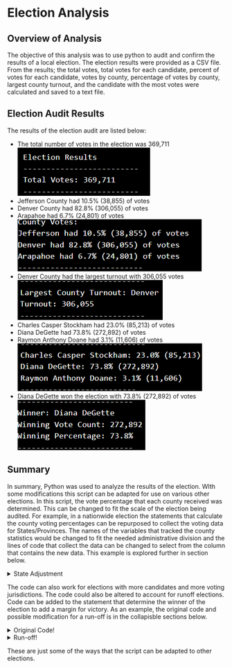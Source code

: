 # Election Analysis
## Overview of Analysis
The objective of this analysis was to use python to audit and confirm the results of a local election. The election results were provided as a CSV file. From the results; the total votes, total votes for each candidate, percent of votes for each candidate, votes by county, percentage of votes by county, largest county turnout, and the candidate with the most votes were calculated and saved to a text file.

## Election Audit Results
The results of the election audit are listed below:
* The total number of votes in the election was 369,711  
![Total Votes Image](https://github.com/dkristek/election-analysis/blob/main/Resource/total_votes.png)
* Jefferson County had 10.5% (38,855) of votes
* Denver County had 82.8% (306,055) of votes
* Arapahoe had 6.7% (24,801) of votes  
![County Votes Breakdown](https://github.com/dkristek/election-analysis/blob/main/Resource/county_breakdown.png)
* Denver County had the largest turnout with 306,055 votes  
![Largest County Turnout](https://github.com/dkristek/election-analysis/blob/main/Resource/largest_county.png)
* Charles Casper Stockham had 23.0% (85,213) of votes
* Diana DeGette had 73.8% (272,892) of votes
* Raymon Anthony Doane had 3.1% (11,606) of votes  
![Candidate Vote Breakdown](https://github.com/dkristek/election-analysis/blob/main/Resource/candidate_breakdown.png)
* Diana DeGette won the election with 73.8% (272,892) of votes  
![Winner Statement](https://github.com/dkristek/election-analysis/blob/main/Resource/winner_statement.png)
## Summary
In summary, Python was used to analyze the results of the election. WIth some modifications this script can be adapted for use on various other elections. In this script, the vote percentage that each county received was determined. This can be changed to fit the scale of the election being audited. For example, in a nationwide election the statements that calculate the county voting percentages can be repurposed to collect the voting data for States/Provinces. The names of the variables that tracked the county statistics would be changed to fit the needed administrative division and the lines of code that collect the data can be changed to select from the column that contains the new data. This example is explored further in section below.
<details>
  <summary> State Adjustment</summary>
  
```
   # This can be changed to State
   # 3: Extract the county name from each row.
        county_name = row[1]
   # County becomes state x can be changed to whatever row contains
   # the state data in the new csv file
        state_name =row[x]
```
```
  # The rest of the county related code can also be changed
   if state_name not in state_list:

            # 4b: Add the existing county to the list of counties.
            state_list.append(state_name)

            # 4c: Begin tracking the county's vote count.
            state_votes[state_name] = 0

        # 5: Add a vote to that county's vote count.
        state_votes[state_name] += 1
  ```
  </details>

The code can also work for elections with more candidates and more voting jurisdictions. The code could also be altered to account for runoff elections. Code can be added to the statement that determine the winner of the election to add a margin for victory. As an example, the original code and possible modification for a run-off is in the collapisble sections below.
<details>
  <summary>Original Code!</summary>
  
```
   # Determine winning vote count, winning percentage, and candidate.
        if (votes > winning_count) and (vote_percentage > winning_percentage):
            winning_count = votes
            winning_candidate = candidate_name
            winning_percentage = vote_percentage
```
</details>

<details>
  <summary>Run-off!</summary>
  
  ```
  # Determine winning vote count, winning percentage, and candidate.
  # Accounting for a run-off. Let's set the margin of victory to >5%
  #This statement determines the winner if the votes are bigger and the percentage is larger than 5% more than the previous highest candidate
        if (votes > winning_count) and (vote_percentage - winning_percentage > 5):
            winning_count = votes
            winning_candidate = candidate_name
            winning_percentage = vote_percentage
  
  #Elif statement determines the two runoff candidates if they meet the requirements for a runoff
        elif (votes > winning_count) and (vote_percentage - winning_percentage <= 5):
            count_candidate1 = votes                                                                      
            runoff_candidate1 = candidate_name
            candidate_percentage1 = vote_percentage
            count_candidate2 - winning_count                                                                     
            runoff_candidate2 = winning_candidate
            candidate_percentage2 = winning_percentage                                                                        
```
</details>
 
  These are just some of the ways that the script can be adapted to other elections. 
